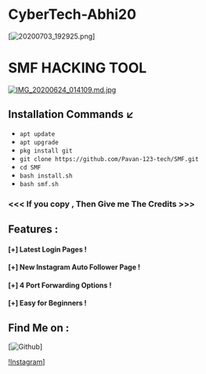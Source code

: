 



# CyberTech-Abhi20
[![20200703_192925.png](https://img.imageupload.net/2020/07/03/20200703_192925.png)]

# SMF HACKING TOOL 
[![IMG_20200624_014109.md.jpg](https://imagehost.imageupload.net/2020/06/24/IMG_20200624_014109.md.jpg)](https://www.imageupload.net/image/9pFIc)

## Installation Commands ↙️
* `apt update`
* `apt upgrade`
* `pkg install git`
* `git clone https://github.com/Pavan-123-tech/SMF.git`
* `cd SMF`
* `bash install.sh`
* `bash smf.sh`


### <<< If you copy , Then Give me The Credits >>>

## Features :
#### [+] Latest Login Pages !
#### [+] New Instagram Auto Follower Page !
#### [+] 4 Port Forwarding Options !
#### [+] Easy for Beginners !



## Find Me on :
[![Github](https://github.com/Pavan-123-tech/)]

[!Instagram](https://www.instagram.com/mr.pawanraut_99/)]




